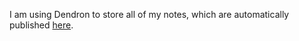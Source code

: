 I am using Dendron to store all of my notes, which are automatically published [here](https://rick-62.github.io/Notes/).

